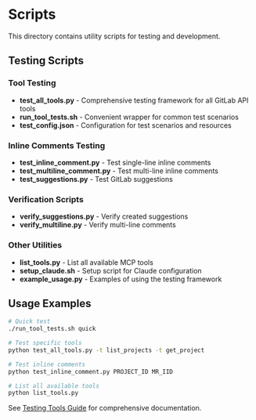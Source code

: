 # Scripts

This directory contains utility scripts for testing and development.

## Testing Scripts

### Tool Testing
- **test_all_tools.py** - Comprehensive testing framework for all GitLab API tools
- **run_tool_tests.sh** - Convenient wrapper for common test scenarios
- **test_config.json** - Configuration for test scenarios and resources

### Inline Comments Testing
- **test_inline_comment.py** - Test single-line inline comments
- **test_multiline_comment.py** - Test multi-line inline comments
- **test_suggestions.py** - Test GitLab suggestions

### Verification Scripts
- **verify_suggestions.py** - Verify created suggestions
- **verify_multiline.py** - Verify multi-line comments

### Other Utilities
- **list_tools.py** - List all available MCP tools
- **setup_claude.sh** - Setup script for Claude configuration
- **example_usage.py** - Examples of using the testing framework

## Usage Examples

```bash
# Quick test
./run_tool_tests.sh quick

# Test specific tools
python test_all_tools.py -t list_projects -t get_project

# Test inline comments
python test_inline_comment.py PROJECT_ID MR_IID

# List all available tools
python list_tools.py
```

See [Testing Tools Guide](../docs/guides/TESTING_TOOLS.md) for comprehensive documentation.